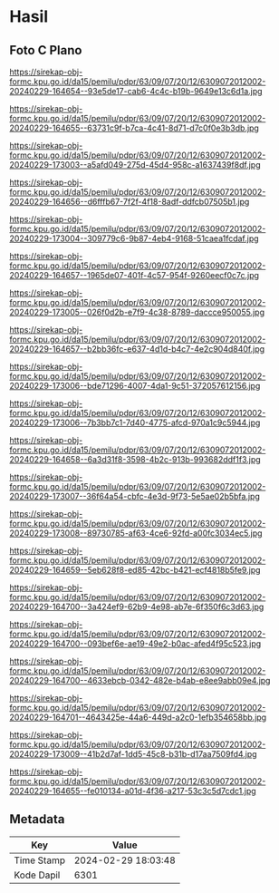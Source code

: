 # Hasil

## Foto C Plano

https://sirekap-obj-formc.kpu.go.id/da15/pemilu/pdpr/63/09/07/20/12/6309072012002-20240229-164654--93e5de17-cab6-4c4c-b19b-9649e13c6d1a.jpg

https://sirekap-obj-formc.kpu.go.id/da15/pemilu/pdpr/63/09/07/20/12/6309072012002-20240229-164655--63731c9f-b7ca-4c41-8d71-d7c0f0e3b3db.jpg

https://sirekap-obj-formc.kpu.go.id/da15/pemilu/pdpr/63/09/07/20/12/6309072012002-20240229-173003--a5afd049-275d-45d4-958c-a1637439f8df.jpg

https://sirekap-obj-formc.kpu.go.id/da15/pemilu/pdpr/63/09/07/20/12/6309072012002-20240229-164656--d6fffb67-7f2f-4f18-8adf-ddfcb07505b1.jpg

https://sirekap-obj-formc.kpu.go.id/da15/pemilu/pdpr/63/09/07/20/12/6309072012002-20240229-173004--309779c6-9b87-4eb4-9168-51caea1fcdaf.jpg

https://sirekap-obj-formc.kpu.go.id/da15/pemilu/pdpr/63/09/07/20/12/6309072012002-20240229-164657--1965de07-401f-4c57-954f-9260eecf0c7c.jpg

https://sirekap-obj-formc.kpu.go.id/da15/pemilu/pdpr/63/09/07/20/12/6309072012002-20240229-173005--026f0d2b-e7f9-4c38-8789-daccce950055.jpg

https://sirekap-obj-formc.kpu.go.id/da15/pemilu/pdpr/63/09/07/20/12/6309072012002-20240229-164657--b2bb36fc-e637-4d1d-b4c7-4e2c904d840f.jpg

https://sirekap-obj-formc.kpu.go.id/da15/pemilu/pdpr/63/09/07/20/12/6309072012002-20240229-173006--bde71296-4007-4da1-9c51-372057612156.jpg

https://sirekap-obj-formc.kpu.go.id/da15/pemilu/pdpr/63/09/07/20/12/6309072012002-20240229-173006--7b3bb7c1-7d40-4775-afcd-970a1c9c5944.jpg

https://sirekap-obj-formc.kpu.go.id/da15/pemilu/pdpr/63/09/07/20/12/6309072012002-20240229-164658--6a3d31f8-3598-4b2c-913b-993682ddf1f3.jpg

https://sirekap-obj-formc.kpu.go.id/da15/pemilu/pdpr/63/09/07/20/12/6309072012002-20240229-173007--36f64a54-cbfc-4e3d-9f73-5e5ae02b5bfa.jpg

https://sirekap-obj-formc.kpu.go.id/da15/pemilu/pdpr/63/09/07/20/12/6309072012002-20240229-173008--89730785-af63-4ce6-92fd-a00fc3034ec5.jpg

https://sirekap-obj-formc.kpu.go.id/da15/pemilu/pdpr/63/09/07/20/12/6309072012002-20240229-164659--5eb628f8-ed85-42bc-b421-ecf4818b5fe9.jpg

https://sirekap-obj-formc.kpu.go.id/da15/pemilu/pdpr/63/09/07/20/12/6309072012002-20240229-164700--3a424ef9-62b9-4e98-ab7e-6f350f6c3d63.jpg

https://sirekap-obj-formc.kpu.go.id/da15/pemilu/pdpr/63/09/07/20/12/6309072012002-20240229-164700--093bef6e-ae19-49e2-b0ac-afed4f95c523.jpg

https://sirekap-obj-formc.kpu.go.id/da15/pemilu/pdpr/63/09/07/20/12/6309072012002-20240229-164700--4633ebcb-0342-482e-b4ab-e8ee9abb09e4.jpg

https://sirekap-obj-formc.kpu.go.id/da15/pemilu/pdpr/63/09/07/20/12/6309072012002-20240229-164701--4643425e-44a6-449d-a2c0-1efb354658bb.jpg

https://sirekap-obj-formc.kpu.go.id/da15/pemilu/pdpr/63/09/07/20/12/6309072012002-20240229-173009--41b2d7af-1dd5-45c8-b31b-d17aa7509fd4.jpg

https://sirekap-obj-formc.kpu.go.id/da15/pemilu/pdpr/63/09/07/20/12/6309072012002-20240229-164655--fe010134-a01d-4f36-a217-53c3c5d7cdc1.jpg


## Metadata

| Key        | Value               |
| ---------- | ------------------- |
| Time Stamp | 2024-02-29 18:03:48 |
| Kode Dapil | 6301                |




